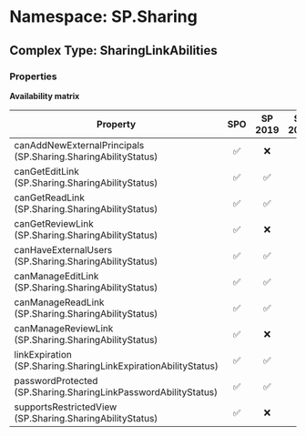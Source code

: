 # Namespace: SP.Sharing

## Complex Type: SharingLinkAbilities

### Properties

**Availability matrix**

Property | SPO | SP 2019 | SP 2016 | SP 2013
----------|:---:|:-------:|:-------:|:-------
canAddNewExternalPrincipals (SP.Sharing.SharingAbilityStatus) | ✅ | ❌ | ❌ | ❌
canGetEditLink (SP.Sharing.SharingAbilityStatus) | ✅ | ✅ | ❌ | ❌
canGetReadLink (SP.Sharing.SharingAbilityStatus) | ✅ | ✅ | ❌ | ❌
canGetReviewLink (SP.Sharing.SharingAbilityStatus) | ✅ | ❌ | ❌ | ❌
canHaveExternalUsers (SP.Sharing.SharingAbilityStatus) | ✅ | ✅ | ❌ | ❌
canManageEditLink (SP.Sharing.SharingAbilityStatus) | ✅ | ✅ | ❌ | ❌
canManageReadLink (SP.Sharing.SharingAbilityStatus) | ✅ | ✅ | ❌ | ❌
canManageReviewLink (SP.Sharing.SharingAbilityStatus) | ✅ | ❌ | ❌ | ❌
linkExpiration (SP.Sharing.SharingLinkExpirationAbilityStatus) | ✅ | ✅ | ❌ | ❌
passwordProtected (SP.Sharing.SharingLinkPasswordAbilityStatus) | ✅ | ✅ | ❌ | ❌
supportsRestrictedView (SP.Sharing.SharingAbilityStatus) | ✅ | ❌ | ❌ | ❌